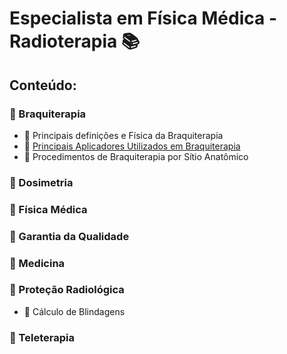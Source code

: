 # Especialista em Física Médica - Radioterapia :books:

## Conteúdo:

### :file_folder: Braquiterapia

- :memo: Principais definições e Física da Braquiterapia
- :memo: [Principais Aplicadores Utilizados em Braquiterapia](https://github.com/defDalila/EspecialistaFisicaMedica/blob/main/01_Braquiterapia/02_PrincipaisAplicadores.pdf)
- :memo: Procedimentos de Braquiterapia por Sítio Anatômico


### :file_folder: Dosimetria


### :file_folder: Física Médica


### :file_folder: Garantia da Qualidade


### :file_folder: Medicina


### :file_folder: Proteção Radiológica

- :memo: Cálculo de Blindagens

### :file_folder: Teleterapia
